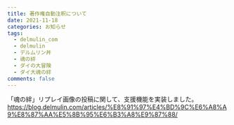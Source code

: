 ```yaml
---
title: 著作権自動注釈について
date: 2021-11-18
categories: お知らせ
tags:
  - delmulin_com
  - delmulin
  - デルムリン丼
  - 魂の絆
  - ダイの大冒険
  - ダイ大魂の絆
comments: false
---
```


「魂の絆」リプレイ画像の投稿に関して、支援機能を実装しました。
https://blog.delmulin.com/articles/%E8%91%97%E4%BD%9C%E6%A8%A9%E8%87%AA%E5%8B%95%E6%B3%A8%E9%87%88/
